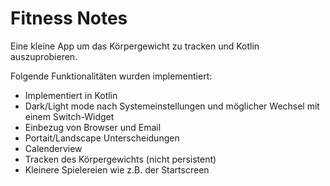 # Fitness Notes
Eine kleine App um das Körpergewicht zu tracken und Kotlin auszuprobieren. 

Folgende Funktionalitäten wurden implementiert:
- Implementiert in Kotlin
- Dark/Light mode nach Systemeinstellungen und möglicher Wechsel mit einem Switch-Widget
- Einbezug von Browser und Email
- Portait/Landscape Unterscheidungen
- Calenderview
- Tracken des Körpergewichts (nicht persistent)
- Kleinere Spielereien wie z.B. der Startscreen
